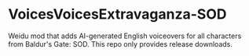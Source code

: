 # VoicesVoicesExtravaganza-SOD
Weidu mod that adds AI-generated English voiceovers for all characters from Baldur's Gate: SOD. This repo only provides release downloads.
